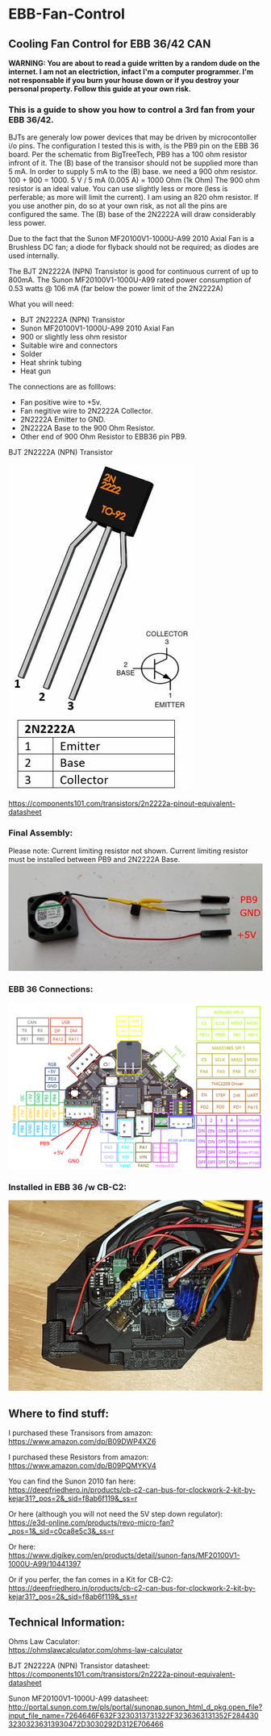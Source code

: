 # EBB-Fan-Control
## Cooling Fan Control for EBB 36/42 CAN

**WARNING: You are about to read a guide written by a random dude on the internet.  I am not an electriction, infact I'm a computer programmer.  I'm not responsable if you burn your house down or if you destroy your personal property.  Follow this guide at your own risk.**


### This is a guide to show you how to control a 3rd fan from your EBB 36/42.  

BJTs are generaly low power devices that may be driven by microcontoller i/o pins.
The configuration I tested this is with, is the PB9 pin on the EBB 36 board. 
Per the schematic from BigTreeTech, PB9 has a 100 ohm resistor infront of it. 
The (B) base of the transisor should not be supplied more than 5 mA.
In order to supply 5 mA to the (B) base. we need a 900 ohm resistor. 100 + 900 = 1000. 5 V / 5 mA (0.005 A) = 1000 Ohm (1k Ohm)
The 900 ohm resistor is an ideal value.  You can use slightly less or more (less is perferable; as more will limit the current).  I am using an 820 ohm resistor.
If you use another pin, do so at your own risk, as not all the pins are configured the same.
The (B) base of the 2N2222A will draw considerably less power.

Due to the fact that the Sunon MF20100V1-1000U-A99 2010 Axial Fan is a Brushless DC fan; a diode for flyback should not be required; as diodes are used internally.

The BJT 2N2222A (NPN) Transistor is good for continuous current of up to 800mA.  The Sunon MF20100V1-1000U-A99 rated power consumption of 0.53 watts @ 106 mA (far below the power limit of the 2N2222A)

What you will need:

  * BJT 2N2222A (NPN) Transistor  
  * Sunon MF20100V1-1000U-A99 2010 Axial Fan  
  * 900 or slightly less ohm resistor  
  * Suitable wire and connectors  
  * Solder  
  * Heat shrink tubing  
  * Heat gun  


The connections are as folllows:
* Fan positive wire to +5v.
* Fan negitive wire to 2N2222A Collector.
* 2N2222A Emitter to GND.
* 2N2222A Base to the 900 Ohm Resistor.
* Other end of 900 Ohm Resistor to EBB36 pin PB9.


BJT 2N2222A (NPN) Transistor

![2N2222A](2N222-NPN-transistor-Pinout.jpg)

https://components101.com/transistors/2n2222a-pinout-equivalent-datasheet

### Final Assembly:
Please note: Current limiting resistor not shown. Current limiting resistor must be installed between PB9 and 2N2222A Base.
![2N2222A](Final%20Assembly.jpg)

### EBB 36 Connections:

![2N2222A](EBB36%20CAN%20V1.1&amp;V1.2-PIN.png)

### Installed in EBB 36 /w CB-C2:

![2N2222A](Installed.jpg)


## Where to find stuff:

I purchased these Transisors from amazon:  
https://www.amazon.com/dp/B09DWP4XZ6

I purchased these Resistors from amazon:  
https://www.amazon.com/dp/B09PQMYKV4

You can find the Sunon 2010 fan here:  
https://deepfriedhero.in/products/cb-c2-can-bus-for-clockwork-2-kit-by-kejar31?_pos=2&_sid=f8ab6f119&_ss=r

Or here (although you will not need the 5V step down regulator):  
https://e3d-online.com/products/revo-micro-fan?_pos=1&_sid=c0ca8e5c3&_ss=r

Or here:  
https://www.digikey.com/en/products/detail/sunon-fans/MF20100V1-1000U-A99/10441397

Or if you perfer, the fan comes in a Kit for CB-C2:  
https://deepfriedhero.in/products/cb-c2-can-bus-for-clockwork-2-kit-by-kejar31?_pos=2&_sid=f8ab6f119&_ss=r


## Technical Information:

Ohms Law Caculator:  
https://ohmslawcalculator.com/ohms-law-calculator

BJT 2N2222A (NPN) Transistor datasheet:  
https://components101.com/transistors/2n2222a-pinout-equivalent-datasheet

Sunon MF20100V1-1000U-A99 datasheet:  
http://portal.sunon.com.tw/pls/portal/sunonap.sunon_html_d_pkg.open_file?input_file_name=7264646F632F3230313731322F3236363131352F28443032303236313930472D3030292D312E706466